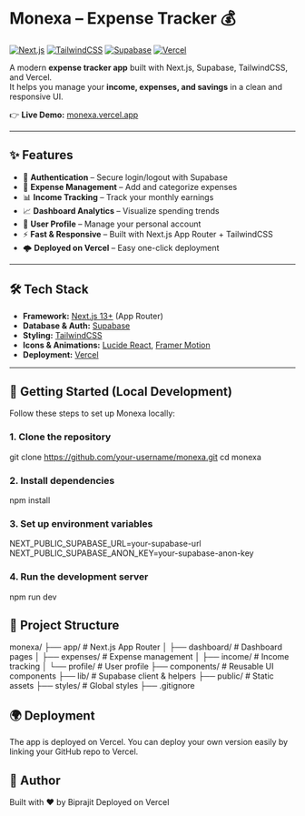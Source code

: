 # Monexa – Expense Tracker 💰

[![Next.js](https://img.shields.io/badge/Next.js-13+-black?logo=next.js)](https://nextjs.org/)
[![TailwindCSS](https://img.shields.io/badge/TailwindCSS-3.x-38B2AC?logo=tailwind-css)](https://tailwindcss.com/)
[![Supabase](https://img.shields.io/badge/Supabase-Database-3ECF8E?logo=supabase)](https://supabase.com/)
[![Vercel](https://img.shields.io/badge/Deployed%20on-Vercel-black?logo=vercel)](https://monexa.vercel.app)

A modern **expense tracker app** built with Next.js, Supabase, TailwindCSS, and Vercel.  
It helps you manage your **income, expenses, and savings** in a clean and responsive UI.  

👉 **Live Demo:** [monexa.vercel.app](https://vercel-xi-weld.vercel.app/)

---

## ✨ Features

- 🔐 **Authentication** – Secure login/logout with Supabase  
- 💸 **Expense Management** – Add and categorize expenses  
- 📊 **Income Tracking** – Track your monthly earnings  
- 📈 **Dashboard Analytics** – Visualize spending trends  
- 👤 **User Profile** – Manage your personal account  
- ⚡ **Fast & Responsive** – Built with Next.js App Router + TailwindCSS  
- 🌩️ **Deployed on Vercel** – Easy one-click deployment  

---

## 🛠️ Tech Stack

- **Framework:** [Next.js 13+](https://nextjs.org/) (App Router)  
- **Database & Auth:** [Supabase](https://supabase.com/)  
- **Styling:** [TailwindCSS](https://tailwindcss.com/)  
- **Icons & Animations:** [Lucide React](https://lucide.dev/), [Framer Motion](https://www.framer.com/motion/)  
- **Deployment:** [Vercel](https://vercel.com/)  

---

## 🚀 Getting Started (Local Development)

Follow these steps to set up Monexa locally:

### 1. Clone the repository

git clone https://github.com/your-username/monexa.git
cd monexa

### 2. Install dependencies

npm install

### 3. Set up environment variables

NEXT_PUBLIC_SUPABASE_URL=your-supabase-url
NEXT_PUBLIC_SUPABASE_ANON_KEY=your-supabase-anon-key

### 4. Run the development server

npm run dev

## 📂 Project Structure

monexa/
├── app/                # Next.js App Router
│   ├── dashboard/      # Dashboard pages
│   ├── expenses/       # Expense management
│   ├── income/         # Income tracking
│   └── profile/        # User profile
├── components/         # Reusable UI components
├── lib/                # Supabase client & helpers
├── public/             # Static assets
├── styles/             # Global styles
├── .gitignore



## 🌍 Deployment

The app is deployed on Vercel. You can deploy your own version easily by linking your GitHub repo to Vercel.

## 👤 Author

Built with ❤️ by Biprajit
Deployed on Vercel



